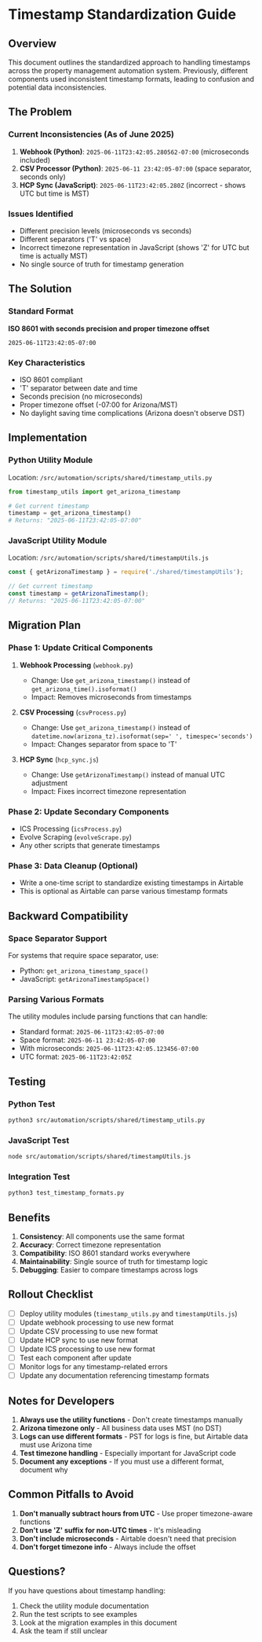 # Timestamp Standardization Guide

## Overview
This document outlines the standardized approach to handling timestamps across the property management automation system. Previously, different components used inconsistent timestamp formats, leading to confusion and potential data inconsistencies.

## The Problem

### Current Inconsistencies (As of June 2025)
1. **Webhook (Python)**: `2025-06-11T23:42:05.280562-07:00` (microseconds included)
2. **CSV Processor (Python)**: `2025-06-11 23:42:05-07:00` (space separator, seconds only)
3. **HCP Sync (JavaScript)**: `2025-06-11T23:42:05.280Z` (incorrect - shows UTC but time is MST)

### Issues Identified
- Different precision levels (microseconds vs seconds)
- Different separators ('T' vs space)
- Incorrect timezone representation in JavaScript (shows 'Z' for UTC but time is actually MST)
- No single source of truth for timestamp generation

## The Solution

### Standard Format
**ISO 8601 with seconds precision and proper timezone offset**
```
2025-06-11T23:42:05-07:00
```

### Key Characteristics
- ISO 8601 compliant
- 'T' separator between date and time
- Seconds precision (no microseconds)
- Proper timezone offset (-07:00 for Arizona/MST)
- No daylight saving time complications (Arizona doesn't observe DST)

## Implementation

### Python Utility Module
Location: `/src/automation/scripts/shared/timestamp_utils.py`

```python
from timestamp_utils import get_arizona_timestamp

# Get current timestamp
timestamp = get_arizona_timestamp()
# Returns: "2025-06-11T23:42:05-07:00"
```

### JavaScript Utility Module
Location: `/src/automation/scripts/shared/timestampUtils.js`

```javascript
const { getArizonaTimestamp } = require('./shared/timestampUtils');

// Get current timestamp
const timestamp = getArizonaTimestamp();
// Returns: "2025-06-11T23:42:05-07:00"
```

## Migration Plan

### Phase 1: Update Critical Components
1. **Webhook Processing** (`webhook.py`)
   - Change: Use `get_arizona_timestamp()` instead of `get_arizona_time().isoformat()`
   - Impact: Removes microseconds from timestamps

2. **CSV Processing** (`csvProcess.py`)
   - Change: Use `get_arizona_timestamp()` instead of `datetime.now(arizona_tz).isoformat(sep=' ', timespec='seconds')`
   - Impact: Changes separator from space to 'T'

3. **HCP Sync** (`hcp_sync.js`)
   - Change: Use `getArizonaTimestamp()` instead of manual UTC adjustment
   - Impact: Fixes incorrect timezone representation

### Phase 2: Update Secondary Components
- ICS Processing (`icsProcess.py`)
- Evolve Scraping (`evolveScrape.py`)
- Any other scripts that generate timestamps

### Phase 3: Data Cleanup (Optional)
- Write a one-time script to standardize existing timestamps in Airtable
- This is optional as Airtable can parse various timestamp formats

## Backward Compatibility

### Space Separator Support
For systems that require space separator, use:
- Python: `get_arizona_timestamp_space()`
- JavaScript: `getArizonaTimestampSpace()`

### Parsing Various Formats
The utility modules include parsing functions that can handle:
- Standard format: `2025-06-11T23:42:05-07:00`
- Space format: `2025-06-11 23:42:05-07:00`
- With microseconds: `2025-06-11T23:42:05.123456-07:00`
- UTC format: `2025-06-11T23:42:05Z`

## Testing

### Python Test
```bash
python3 src/automation/scripts/shared/timestamp_utils.py
```

### JavaScript Test
```bash
node src/automation/scripts/shared/timestampUtils.js
```

### Integration Test
```bash
python3 test_timestamp_formats.py
```

## Benefits

1. **Consistency**: All components use the same format
2. **Accuracy**: Correct timezone representation
3. **Compatibility**: ISO 8601 standard works everywhere
4. **Maintainability**: Single source of truth for timestamp logic
5. **Debugging**: Easier to compare timestamps across logs

## Rollout Checklist

- [ ] Deploy utility modules (`timestamp_utils.py` and `timestampUtils.js`)
- [ ] Update webhook processing to use new format
- [ ] Update CSV processing to use new format
- [ ] Update HCP sync to use new format
- [ ] Update ICS processing to use new format
- [ ] Test each component after update
- [ ] Monitor logs for any timestamp-related errors
- [ ] Update any documentation referencing timestamp formats

## Notes for Developers

1. **Always use the utility functions** - Don't create timestamps manually
2. **Arizona timezone only** - All business data uses MST (no DST)
3. **Logs can use different formats** - PST for logs is fine, but Airtable data must use Arizona time
4. **Test timezone handling** - Especially important for JavaScript code
5. **Document any exceptions** - If you must use a different format, document why

## Common Pitfalls to Avoid

1. **Don't manually subtract hours from UTC** - Use proper timezone-aware functions
2. **Don't use 'Z' suffix for non-UTC times** - It's misleading
3. **Don't include microseconds** - Airtable doesn't need that precision
4. **Don't forget timezone info** - Always include the offset

## Questions?

If you have questions about timestamp handling:
1. Check the utility module documentation
2. Run the test scripts to see examples
3. Look at the migration examples in this document
4. Ask the team if still unclear